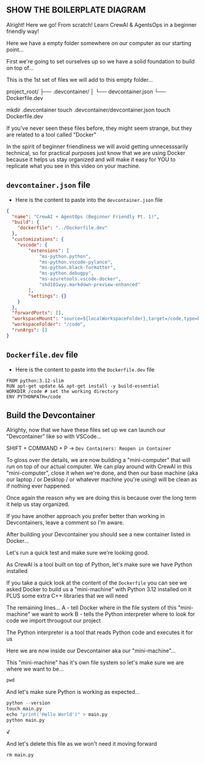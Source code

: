 ## SHOW THE BOILERPLATE DIAGRAM

Alright! Here we go! From scratch! Learn CrewAI & AgentsOps in a beginner friendly way!

Here we have a empty folder somewhere on our computer as our starting point...

First we're going to set ourselves up so we have a solid foundation to build on top of...

This is the 1st set of files we will add to this empty folder...

project_root/
├── .devcontainer/
│   └── devcontainer.json
└── Dockerfile.dev

mkdir .devcontainer
touch .devcontainer/devcontainer.json
touch Dockerfile.dev

If you've never seen these files before, they might seem strange, but they are related to a tool called "Docker"

In the spirit of beginner friendliness we will avoid getting unnecesssarily technical, so for practical purposes just know that we are using Docker because it helps us stay organized and will make it easy for YOU to replicate what you see in this video on your machine. 

## `devcontainer.json` file

- Here is the content to paste into the `devcontainer.json` file

```devcontainer.json
{
  "name": "CrewAI + AgentOps (Beginner Friendly Pt. 1)",
  "build": {
    "dockerfile": "../Dockerfile.dev"
  },
  "customizations": {
    "vscode": {
        "extensions": [
            "ms-python.python",
            "ms-python.vscode-pylance",
            "ms-python.black-formatter",
            "ms-python.debugpy",
            "ms-azuretools.vscode-docker",
            "shd101wyy.markdown-preview-enhanced"
        ],
        "settings": {}
    }
  },
  "forwardPorts": [],
  "workspaceMount": "source=${localWorkspaceFolder},target=/code,type=bind,consistency=delegated",
  "workspaceFolder": "/code",
  "runArgs": []
}
```

## `Dockerfile.dev` file

- Here is the content to paste into the `Dockerfile.dev` file

```.Dockerfile.dev
FROM python:3.12-slim
RUN apt-get update && apt-get install -y build-essential
WORKDIR /code # set the working directory
ENV PYTHONPATH=/code
```

## Build the Devcontainer

Alrighty, now that we have these files set up we can launch our "Devcontainer" like so with VSCode...

SHIFT + COMMAND + P -> `Dev Containers: Reopen in Container`

To gloss over the details, we are now building a "mini-computer" that will run on top of our actual computer. We can play around with CrewAI in this "mini-computer", close it when we're done, and then our base machine (aka our laptop / or Desktop / or whatever machine you're using) will be clean as if nothing ever happened.

Once again the reason why we are doing this is because over the long term it help us stay organized.

If you have another approach you prefer better than working in Devcontainers, leave a comment so I'm aware.

After building your Devcontainer you should see a new container listed in Docker...

Let's run a quick test and make sure we're looking good.

As CrewAI is a tool built on top of Python, let's make sure we have Python installed

If you take a quick look at the content of the `Dockerfile` you can see we asked Docker to build us a "mini-machine" with Python 3.12 installed on it PLUS some extra C++ libraries that we will need

The remaining lines...
  A - tell Docker where in the file system of this "mini-machine" we want to work
  B - tells the Python interpreter where to look for code we import througout our project

The Python interpreter is a tool that reads Python code and executes it for us

Here we are now inside our Devcontainer aka our "mini-machine"...

This "mini-machine" has it's own file system so let's make sure we are where we want to be...

```.py
pwd
```

And let's make sure Python is working as expected...

```.py
python --version
touch main.py
echo "print('Hello World')" > main.py
python main.py
```

√

And let's delete this file as we won't need it moving forward

```.py
rm main.py
```